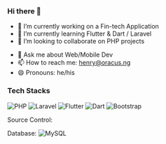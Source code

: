 ### Hi there 👋

- 🔭 I’m currently working on a Fin-tech Application
- 🌱 I’m currently learning Flutter & Dart / Laravel
- 👯 I’m looking to collaborate on PHP projects
<!-- - 🤔 I’m looking for help with ... -->
- 💬 Ask me about Web/Mobile Dev
- 📫 How to reach me: henry@oracus.ng
- 😄 Pronouns: he/his
<!-- - ⚡ Fun fact: ... -->

### Tech Stacks
![PHP](https://img.shields.io/badge/php-%23777BB4.svg?style=for-the-badge&logo=php&logoColor=white)
![Laravel](https://img.shields.io/badge/laravel-%23FF2D20.svg?style=for-the-badge&logo=laravel&logoColor=white)
![Flutter](https://img.shields.io/badge/Flutter-%2302569B.svg?style=for-the-badge&logo=Flutter&logoColor=white)
![Dart](https://img.shields.io/badge/dart-%230175C2.svg?style=for-the-badge&logo=dart&logoColor=white)
![Bootstrap](https://img.shields.io/badge/bootstrap-%23563D7C.svg?style=for-the-badge&logo=bootstrap&logoColor=white)

Source Control: 

Database: ![MySQL](https://img.shields.io/badge/mysql-%2300f.svg?style=for-the-badge&logo=mysql&logoColor=white)
